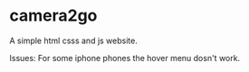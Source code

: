 # camera2go
A simple html csss and js website.


Issues: For some iphone phones the hover menu dosn't work.
